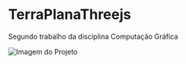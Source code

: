 # TerraPlanaThreejs
Segundo trabalho da disciplina Computação Gráfica

![Imagem do Projeto](https://i.imgur.com/UCFJop9.jpg)
